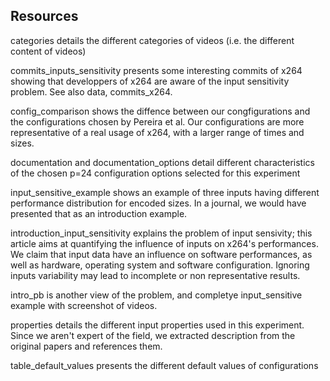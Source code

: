## Resources

categories details the different categories of videos (i.e. the different content of videos)

commits_inputs_sensitivity presents some interesting commits of x264 showing that developpers of x264 are aware of the input sensitivity problem. See also data, commits_x264.

config_comparison shows the diffence between our congfigurations and the configurations chosen by Pereira et al. Our configurations are more representative of a real usage of x264, with a larger range of times and sizes.

documentation and documentation_options detail different characteristics of the chosen p=24 configuration options selected for this experiment

input_sensitive_example shows an example of three inputs having different performance distribution for encoded sizes. In a journal, we would have presented that as an introduction example.

introduction_input_sensitivity explains the problem of input sensivity; this article aims at quantifying the influence of inputs on x264's performances. We claim that input data have an influence on software performances, as well as hardware, operating system and software configuration. Ignoring inputs variability may lead to incomplete or non representative results.

intro_pb is another view of the problem, and completye input_sensitive example with screenshot of videos.

properties details the different input properties used in this experiment. Since we aren't expert of the field, we extracted description from the original papers and references them.

table_default_values presents the different default values of configurations

